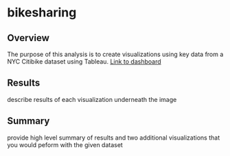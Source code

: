 # bikesharing
## Overview
The purpose of this analysis is to create visualizations using key data from a NYC Citibike dataset using Tableau. 
[Link to dashboard](https://public.tableau.com/profile/laura.godleski#!/vizhome/bikesharing_challenge_16199922432860/NYCCitibikes)

## Results
describe results of each visualization underneath the image

## Summary
provide high level summary of results and two additional visualizations that you would peform with the given dataset
